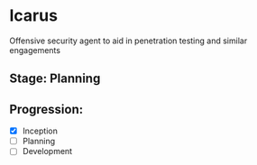 # Icarus
Offensive security agent to aid in penetration testing and similar engagements

## Stage: Planning

## Progression:
- [x] Inception
- [ ] Planning
- [ ] Development
